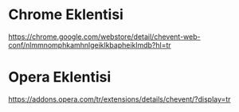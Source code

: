 # Chrome Eklentisi
https://chrome.google.com/webstore/detail/chevent-web-conf/nlmmnomphkamhnlgeiklkbapheiklmdb?hl=tr


# Opera Eklentisi
https://addons.opera.com/tr/extensions/details/chevent/?display=tr
